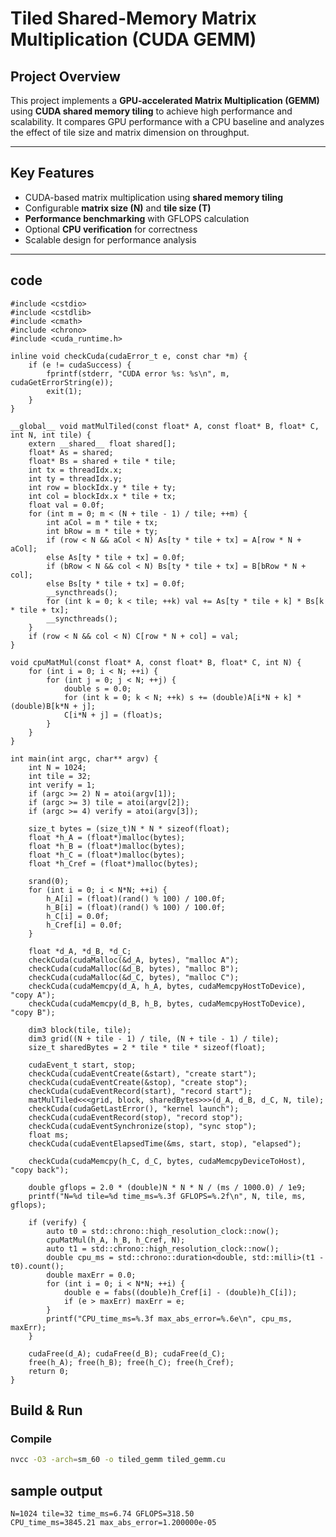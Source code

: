 #  Tiled Shared-Memory Matrix Multiplication (CUDA GEMM)

##  Project Overview
This project implements a **GPU-accelerated Matrix Multiplication (GEMM)** using **CUDA shared memory tiling** to achieve high performance and scalability. It compares GPU performance with a CPU baseline and analyzes the effect of tile size and matrix dimension on throughput.

---

##  Key Features
- CUDA-based matrix multiplication using **shared memory tiling**
- Configurable **matrix size (N)** and **tile size (T)**
- **Performance benchmarking** with GFLOPS calculation
- Optional **CPU verification** for correctness
- Scalable design for performance analysis

---

## code
```
#include <cstdio>
#include <cstdlib>
#include <cmath>
#include <chrono>
#include <cuda_runtime.h>

inline void checkCuda(cudaError_t e, const char *m) {
    if (e != cudaSuccess) {
        fprintf(stderr, "CUDA error %s: %s\n", m, cudaGetErrorString(e));
        exit(1);
    }
}

__global__ void matMulTiled(const float* A, const float* B, float* C, int N, int tile) {
    extern __shared__ float shared[];
    float* As = shared;
    float* Bs = shared + tile * tile;
    int tx = threadIdx.x;
    int ty = threadIdx.y;
    int row = blockIdx.y * tile + ty;
    int col = blockIdx.x * tile + tx;
    float val = 0.0f;
    for (int m = 0; m < (N + tile - 1) / tile; ++m) {
        int aCol = m * tile + tx;
        int bRow = m * tile + ty;
        if (row < N && aCol < N) As[ty * tile + tx] = A[row * N + aCol];
        else As[ty * tile + tx] = 0.0f;
        if (bRow < N && col < N) Bs[ty * tile + tx] = B[bRow * N + col];
        else Bs[ty * tile + tx] = 0.0f;
        __syncthreads();
        for (int k = 0; k < tile; ++k) val += As[ty * tile + k] * Bs[k * tile + tx];
        __syncthreads();
    }
    if (row < N && col < N) C[row * N + col] = val;
}

void cpuMatMul(const float* A, const float* B, float* C, int N) {
    for (int i = 0; i < N; ++i) {
        for (int j = 0; j < N; ++j) {
            double s = 0.0;
            for (int k = 0; k < N; ++k) s += (double)A[i*N + k] * (double)B[k*N + j];
            C[i*N + j] = (float)s;
        }
    }
}

int main(int argc, char** argv) {
    int N = 1024;
    int tile = 32;
    int verify = 1;
    if (argc >= 2) N = atoi(argv[1]);
    if (argc >= 3) tile = atoi(argv[2]);
    if (argc >= 4) verify = atoi(argv[3]);

    size_t bytes = (size_t)N * N * sizeof(float);
    float *h_A = (float*)malloc(bytes);
    float *h_B = (float*)malloc(bytes);
    float *h_C = (float*)malloc(bytes);
    float *h_Cref = (float*)malloc(bytes);

    srand(0);
    for (int i = 0; i < N*N; ++i) {
        h_A[i] = (float)(rand() % 100) / 100.0f;
        h_B[i] = (float)(rand() % 100) / 100.0f;
        h_C[i] = 0.0f;
        h_Cref[i] = 0.0f;
    }

    float *d_A, *d_B, *d_C;
    checkCuda(cudaMalloc(&d_A, bytes), "malloc A");
    checkCuda(cudaMalloc(&d_B, bytes), "malloc B");
    checkCuda(cudaMalloc(&d_C, bytes), "malloc C");
    checkCuda(cudaMemcpy(d_A, h_A, bytes, cudaMemcpyHostToDevice), "copy A");
    checkCuda(cudaMemcpy(d_B, h_B, bytes, cudaMemcpyHostToDevice), "copy B");

    dim3 block(tile, tile);
    dim3 grid((N + tile - 1) / tile, (N + tile - 1) / tile);
    size_t sharedBytes = 2 * tile * tile * sizeof(float);

    cudaEvent_t start, stop;
    checkCuda(cudaEventCreate(&start), "create start");
    checkCuda(cudaEventCreate(&stop), "create stop");
    checkCuda(cudaEventRecord(start), "record start");
    matMulTiled<<<grid, block, sharedBytes>>>(d_A, d_B, d_C, N, tile);
    checkCuda(cudaGetLastError(), "kernel launch");
    checkCuda(cudaEventRecord(stop), "record stop");
    checkCuda(cudaEventSynchronize(stop), "sync stop");
    float ms;
    checkCuda(cudaEventElapsedTime(&ms, start, stop), "elapsed");

    checkCuda(cudaMemcpy(h_C, d_C, bytes, cudaMemcpyDeviceToHost), "copy back");

    double gflops = 2.0 * (double)N * N * N / (ms / 1000.0) / 1e9;
    printf("N=%d tile=%d time_ms=%.3f GFLOPS=%.2f\n", N, tile, ms, gflops);

    if (verify) {
        auto t0 = std::chrono::high_resolution_clock::now();
        cpuMatMul(h_A, h_B, h_Cref, N);
        auto t1 = std::chrono::high_resolution_clock::now();
        double cpu_ms = std::chrono::duration<double, std::milli>(t1 - t0).count();
        double maxErr = 0.0;
        for (int i = 0; i < N*N; ++i) {
            double e = fabs((double)h_Cref[i] - (double)h_C[i]);
            if (e > maxErr) maxErr = e;
        }
        printf("CPU_time_ms=%.3f max_abs_error=%.6e\n", cpu_ms, maxErr);
    }

    cudaFree(d_A); cudaFree(d_B); cudaFree(d_C);
    free(h_A); free(h_B); free(h_C); free(h_Cref);
    return 0;
}
```

##  Build & Run
### Compile
```bash
nvcc -O3 -arch=sm_60 -o tiled_gemm tiled_gemm.cu
```

## sample output
```
N=1024 tile=32 time_ms=6.74 GFLOPS=318.50
CPU_time_ms=3845.21 max_abs_error=1.200000e-05
```

